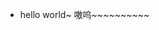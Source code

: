 - hello world~
嗷呜~~~~~~~~~~

<!---
799236184/799236184 is a ✨ special ✨ repository because its `README.md` (this file) appears on your GitHub profile.
You can click the Preview link to take a look at your changes.
--->
